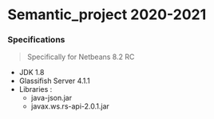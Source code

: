 # Semantic_project 2020-2021

### Specifications 
> Specifically for Netbeans 8.2 RC

- JDK 1.8 
- Glassifish Server 4.1.1
- Libraries :
	- java-json.jar
	- javax.ws.rs-api-2.0.1.jar